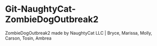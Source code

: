 # Git-NaughtyCat-ZombieDogOutbreak2
ZombieDogOutbreak2 made by NaughtyCat LLC | Bryce, Marissa, Molly, Carson, Tosin, Ambrea
